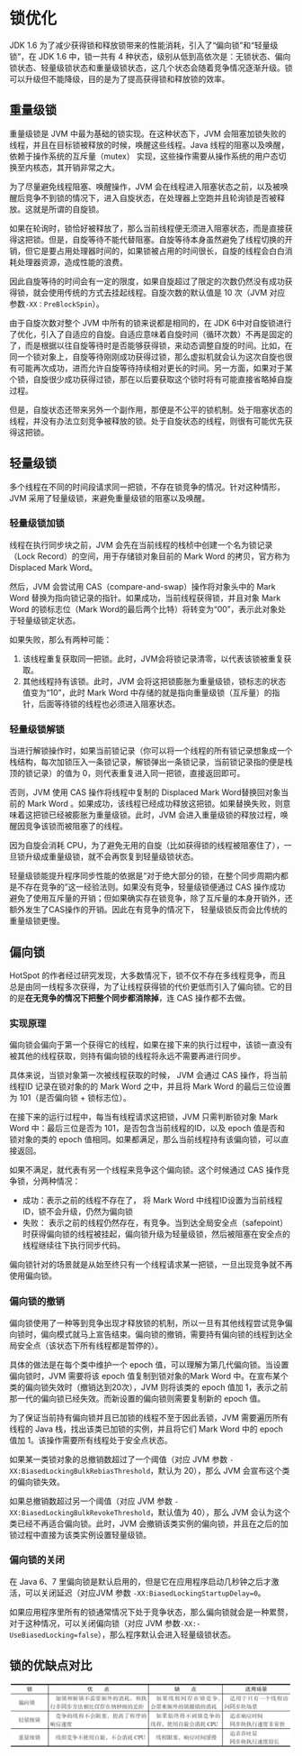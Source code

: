 # 锁优化

JDK 1.6 为了减少获得锁和释放锁带来的性能消耗，引入了“偏向锁”和“轻量级锁”，在 JDK 1.6 中，锁一共有 4 种状态，级别从低到高依次是：无锁状态、偏向锁状态、轻量级锁状态和重量级锁状态，这几个状态会随着竞争情况逐渐升级。锁可以升级但不能降级，目的是为了提高获得锁和释放锁的效率。

## 重量级锁

重量级锁是 JVM 中最为基础的锁实现。在这种状态下，JVM 会阻塞加锁失败的线程，并且在目标锁被释放的时候，唤醒这些线程。Java 线程的阻塞以及唤醒，依赖于操作系统的互斥量（mutex） 实现，这些操作需要从操作系统的用户态切换至内核态，其开销非常之大。

为了尽量避免线程阻塞、唤醒操作，JVM 会在线程进入阻塞状态之前，以及被唤醒后竞争不到锁的情况下，进入自旋状态，在处理器上空跑并且轮询锁是否被释放。这就是所谓的自旋锁。

如果在轮询时，锁恰好被释放了，那么当前线程便无须进入阻塞状态，而是直接获得这把锁。但是，自旋等待不能代替阻塞。自旋等待本身虽然避免了线程切换的开销，但它是要占用处理器时间的，如果锁被占用的时间很长，自旋的线程会白白消耗处理器资源，造成性能的浪费。

因此自旋等待的时间会有一定的限度，如果自旋超过了限定的次数仍然没有成功获得锁，就会使用传统的方式去挂起线程。自旋次数的默认值是 10 次（JVM 对应参数`-XX：PreBlockSpin`）。

由于自旋次数对整个 JVM 中所有的锁来说都是相同的，在 JDK 6中对自旋锁进行了优化，引入了自适应的自旋。自适应意味着自旋时间（循环次数）不再是固定的了，而是根据以往自旋等待时是否能够获得锁，来动态调整自旋的时间。比如，在同一个锁对象上，自旋等待刚刚成功获得过锁，那么虚拟机就会认为这次自旋也很有可能再次成功，进而允许自旋等待持续相对更长的时间。另一方面，如果对于某个锁，自旋很少成功获得过锁，那在以后要获取这个锁时将有可能直接省略掉自旋过程。

但是，自旋状态还带来另外一个副作用，那便是不公平的锁机制。处于阻塞状态的线程，并没有办法立刻竞争被释放的锁。处于自旋状态的线程，则很有可能优先获得这把锁。

## 轻量级锁

多个线程在不同的时间段请求同一把锁，不存在锁竞争的情况。针对这种情形，JVM 采用了轻量级锁，来避免重量级锁的阻塞以及唤醒。

### 轻量级锁加锁

线程在执行同步块之前，JVM 会先在当前线程的栈桢中创建一个名为锁记录（Lock Record）的空间，用于存储锁对象目前的 Mark Word 的拷贝，官方称为 Displaced Mark Word。

然后，JVM 会尝试用 CAS（compare-and-swap）操作将对象头中的 Mark Word 替换为指向锁记录的指针。如果成功，当前线程获得锁，并且对象 Mark Word 的锁标志位（Mark Word的最后两个比特）将转变为“00”，表示此对象处于轻量级锁定状态。

如果失败，那么有两种可能：

1. 该线程重复获取同一把锁。此时，JVM会将锁记录清零，以代表该锁被重复获取。
2. 其他线程持有该锁。此时，JVM 会将这把锁膨胀为重量级锁，锁标志的状态值变为“10”，此时 Mark Word 中存储的就是指向重量级锁（互斥量）的指针，后面等待锁的线程也必须进入阻塞状态。

### 轻量级锁解锁

当进行解锁操作时，如果当前锁记录（你可以将一个线程的所有锁记录想象成一个栈结构，每次加锁压入一条锁记录，解锁弹出一条锁记录，当前锁记录指的便是栈顶的锁记录）的值为 0，则代表重复进入同一把锁，直接返回即可。

否则，JVM 使用 CAS 操作将线程中复制的 Displaced Mark Word替换回对象当前的 Mark Word 。如果成功，该线程已经成功释放这把锁。如果替换失败，则意味着这把锁已经被膨胀为重量级锁。此时，JVM 会进入重量级锁的释放过程，唤醒因竞争该锁而被阻塞了的线程。

因为自旋会消耗 CPU，为了避免无用的自旋（比如获得锁的线程被阻塞住了），一旦锁升级成重量级锁，就不会再恢复到轻量级锁状态。

轻量级锁能提升程序同步性能的依据是“对于绝大部分的锁，在整个同步周期内都是不存在竞争的”这一经验法则。如果没有竞争，轻量级锁便通过 CAS 操作成功避免了使用互斥量的开销；但如果确实存在锁竞争，除了互斥量的本身开销外，还额外发生了CAS操作的开销。因此在有竞争的情况下， 轻量级锁反而会比传统的重量级锁更慢。

## 偏向锁

HotSpot 的作者经过研究发现，大多数情况下，锁不仅不存在多线程竞争，而且总是由同一线程多次获得，为了让线程获得锁的代价更低而引入了偏向锁。它的目的是**在无竞争的情况下把整个同步都消除掉**，连 CAS 操作都不去做。

### 实现原理

偏向锁会偏向于第一个获得它的线程，如果在接下来的执行过程中，该锁一直没有被其他的线程获取，则持有偏向锁的线程将永远不需要再进行同步。

具体来说，当锁对象第一次被线程获取的时候， JVM 会通过 CAS 操作，将当前线程ID 记录在锁对象的的 Mark Word 之中，并且将 Mark Word 的最后三位设置为 101（是否偏向锁 + 锁标志位）。

在接下来的运行过程中，每当有线程请求这把锁，JVM 只需判断锁对象 Mark Word 中：最后三位是否为 101，是否包含当前线程的ID，以及 epoch 值是否和锁对象的类的 epoch 值相同。如果都满足，那么当前线程持有该偏向锁，可以直接返回。

如果不满足，就代表有另一个线程来竞争这个偏向锁。这个时候通过 CAS 操作竞争锁，分两种情况：

- 成功：表示之前的线程不存在了， 将 Mark Word 中线程ID设置为当前线程ID，锁不会升级，仍然为偏向锁
- 失败： 表示之前的线程仍然存在，有竞争。当到达全局安全点（safepoint）时获得偏向锁的线程被挂起，偏向锁升级为轻量级锁，然后被阻塞在安全点的线程继续往下执行同步代码。

偏向锁针对的场景就是从始至终只有一个线程请求某一把锁，一旦出现竞争就不再使用偏向锁。

### 偏向锁的撤销

偏向锁使用了一种等到竞争出现才释放锁的机制，所以一旦有其他线程尝试竞争偏向锁时，偏向模式就马上宣告结束。偏向锁的撤销，需要持有偏向锁的线程到达全局安全点（该状态下所有线程都是暂停的）。

具体的做法是在每个类中维护一个 epoch 值，可以理解为第几代偏向锁。当设置偏向锁时，JVM 需要将该 epoch 值复制到锁对象的Mark Word 中。在宣布某个类的偏向锁失效时（撤销达到20次），JVM 则将该类的 epoch 值加 1，表示之前那一代的偏向锁已经失效。而新设置的偏向锁则需要复制新的 epoch 值。

为了保证当前持有偏向锁并且已加锁的线程不至于因此丢锁，JVM 需要遍历所有线程的 Java 栈，找出该类已加锁的实例，并且将它们 Mark Word 中的 epoch 值加 1。该操作需要所有线程处于安全点状态。

如果某一类锁对象的总撤销数超过了一个阈值（对应 JVM 参数 `-XX:BiasedLockingBulkRebiasThreshold`，默认为 20），那么 JVM 会宣布这个类的偏向锁失效。

如果总撤销数超过另一个阈值（对应 JVM 参数 `-XX:BiasedLockingBulkRevokeThreshold`，默认值为 40），那么 JVM 会认为这个类已经不再适合偏向锁。此时，JVM 会撤销该类实例的偏向锁，并且在之后的加锁过程中直接为该类实例设置轻量级锁。

### 偏向锁的关闭

在 Java 6、7 里偏向锁是默认启用的，但是它在应用程序启动几秒钟之后才激活，可以关闭延迟（对应JVM 参数 `-XX:BiasedLockingStartupDelay=0`。

如果应用程序里所有的锁通常情况下处于竞争状态，那么偏向锁就会是一种累赘，对于这种情况，可以关闭偏向锁（对应 JVM 参数`-XX:- UseBiasedLocking=false`），那么程序默认会进入轻量级锁状态。

## 锁的优缺点对比

![image-20250112204258798](assets/image-20250112204258798.png)

